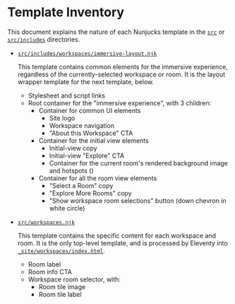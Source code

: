 # Template Inventory

This document explains the nature of each Nunjucks template in the [`src`](../src)
or [`src/includes`](../src/includes) directories.


- [`src/includes/workspaces/immersive-layout.njk`](../src/includes/workspaces/immersive-layout.njk)

  This template contains common elements for the immersive experience, regardless of the currently-selected
  workspace or room.  It is the layout wrapper template for the next template, below.
  - Stylesheet and script links
  - Root container for the "immersive experience", with 3 children:
    - Container for common UI elements
      - Site logo
      - Workspace navigation
      - "About this Workspace" CTA
    - Container for the initial view elements
      - Initial-view copy
      - Initial-view "Explore" CTA
      - Container for the current room's rendered background image and hotspots ()
    - Container for all the room view elements
      - "Select a Room" copy
      - "Explore More Rooms" copy
      - "Show workspace room selections" button (down chevron in white circle)


- [`src/workspaces.njk`](../src/workspaces.njk)

  This template contains the specific content for each workspace and room.
  It is the only top-level template, and is processed by Eleventy into
  [`_site/workspaces/index.html`](../_site/workspaces/index.html).
    - Room label
    - Room info CTA
    - Workspace room selector, with:
      - Room tile image
      - Room tile label

